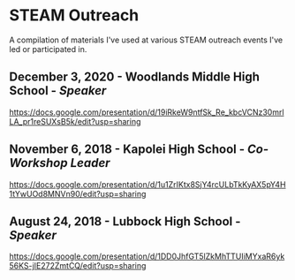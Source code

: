 # STEAM Outreach
A compilation of materials I've used at various STEAM outreach events I've led or participated in.

## December 3, 2020 - Woodlands Middle High School - *Speaker*
https://docs.google.com/presentation/d/19iRkeW9ntfSk_Re_kbcVCNz30mrlLA_pr1reSUXsB5k/edit?usp=sharing

## November 6, 2018 - Kapolei High School - *Co-Workshop Leader*
https://docs.google.com/presentation/d/1u1ZrIKtx8SjY4rcULbTkKyAX5pY4H1tYwUOd8MNVn90/edit?usp=sharing

## August 24, 2018 - Lubbock High School - *Speaker*
https://docs.google.com/presentation/d/1DD0JhfGT5lZkMhTTUIiMYxaR6yk56KS-jIE272ZmtCQ/edit?usp=sharing
